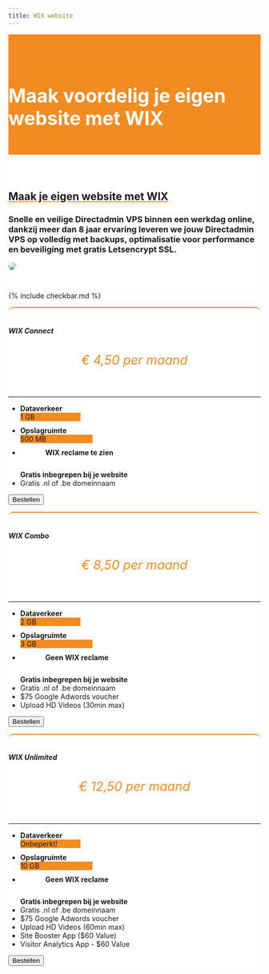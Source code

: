 ```yaml
---
title: WIX website
---
```


<div class="jumbotron text-center" style="/* background-color: white !important; */padding: 1.5rem 0rem;margin-bottom: -1.5rem;background-color: #f28b20;border-radius: 0rem;">
<div class="container"> 
    <div class="container-fluid text-center" style="padding: 1.2rem 0rem;color: white;">

<h1 style="display: inline-block;padding-top: .3125rem;padding-bottom: .3125rem;margin-right: 1rem;font-size: 2.35rem;">
<i class="fab fa-wix" style="color: white;/* font-size: 20px; */"></i> Maak voordelig je eigen website met WIX
</h1>
</div>
</div>
</div>


<div class="jumbotron text-center" style="background-color: white !important;padding: 1.5rem 0rem;margin-bottom: -1rem;">
<div class="container">
<br>
<div style="margin-bottom: 20px;" class="row">
  <div> </div>
    <div style="margin-top: 30px;" class="col-sm-7">
      <h2 style="text-decoration: underline orange;">Maak je eigen website met WIX</h2>
<h3>Snelle en veilige Directadmin VPS binnen een werkdag online, dankzij meer dan 8 jaar ervaring leveren we jouw Directadmin VPS op volledig met backups, optimalisatie voor performance en beveiliging met gratis Letsencrypt SSL.
</h3>
  </div>
  <div class="col-sm-5">
<img class="img-fluid" style="max-width: 450px;border-radius: 25px;" src="https://i.imgur.com/A7eyJV2.png">
  </div>
</div>
</div>
</div>

{% include checkbar.md %}

<div class="jumbotron" style="background-color: white;">
<div class="container text-center"> 

<div class="row">

 <div style="margin-top: 10px;" class="col-sm-12">  

<div class="card-deck" style="margin-bottom: 20px;">

<div class="card mb-5 mb-lg-0" style="border-radius: 10px; border-top: 2px solid #f28b20;">
<div class="card-body text-center">

<h5 class="card-title text-muted text-uppercase text-center" style="/* margin-bottom: 10px; */">
<i class="fab fa-wix" style="font-size: 34px;margin-bottom: 8px;font-weight: 100;color:#f28b20;"></i> <br> WIX Connect</h5>
<h6 class="card-price text-center" style="font-size: 25px;text-align: center;color: #f28b20;">€ 4,50<span class="period">&nbsp;per maand</span></h6>
            <hr>
<ul class="fa-ul">



<li style="margin-bottom: 10px;"><span class="fa-li" style="left: 2em !important;"><i class="fal fa-rocket" style="color: gray;"></i></span>
<b>Dataverkeer</b>
<div class="progress" style=""><div class="progress-bar progress-bar-striped" role="progressbar" style="width: 25%;background-color: #f28b20;" aria-valuenow="25" aria-valuemin="0" aria-valuemax="100">1 GB</div></div>
</li>  

<li style="margin-bottom: 10px;"><span class="fa-li" style="left: 2em !important;"><i class="fal fa-hdd" style="color: gray;"></i></span>
<b>Opslagruimte</b>
<div class="progress" style=""><div class="progress-bar progress-bar-striped" role="progressbar" style="width: 30%;background-color: #f28b20;" aria-valuenow="25" aria-valuemin="0" aria-valuemax="100">500 MB</div></div>
</li>

<li style="margin-bottom: 10px;"><span class="fa-li" style="left: 2em !important;"><i class="fal fa-times" style="color: gray;margin-right: 50px;"></i></span>
<b> WIX reclame te zien </b>

</li>    

<br>
<b> Gratis inbegrepen bij je website</b>
<li><span class="fa-li"><i class="fal fa-gift" style="color: orange;ray;"></i></span>Gratis .nl of .be domeinnaam</li>
</ul>

<a href="https://my.hostingwalk.com/cart.php?gid=10"><button class="btn btn-outline-inloggen my-2 my-sm-0" type="submit">Bestellen</button> </a>
</div>
</div>

<div class="card mb-5 mb-lg-0" style="border-radius: 10px; border-top: 2px solid #f28b20;">
<div class="card-body text-center">

<h5 class="card-title text-muted text-uppercase text-center" style="/* margin-bottom: 10px; */">
<i class="fab fa-wix" style="font-size: 34px;margin-bottom: 8px;font-weight: 100;color:#f28b20;"></i> <br> WIX Combo</h5>
<h6 class="card-price text-center" style="font-size: 25px;text-align: center;color: #f28b20;">€ 8,50<span class="period">&nbsp;per maand</span></h6>
            <hr>
<ul class="fa-ul">



<li style="margin-bottom: 10px;"><span class="fa-li" style="left: 2em !important;"><i class="fal fa-rocket" style="color: gray;"></i></span>
<b>Dataverkeer</b>
<div class="progress" style=""><div class="progress-bar progress-bar-striped" role="progressbar" style="width: 25%;background-color: #f28b20;" aria-valuenow="50" aria-valuemin="0" aria-valuemax="100">2 GB</div></div>
</li>  

<li style="margin-bottom: 10px;"><span class="fa-li" style="left: 2em !important;"><i class="fal fa-hdd" style="color: gray;"></i></span>
<b>Opslagruimte</b>
<div class="progress" style=""><div class="progress-bar progress-bar-striped" role="progressbar" style="width: 30%;background-color: #f28b20;" aria-valuenow="25" aria-valuemin="0" aria-valuemax="100">3 GB</div></div>
</li>

<li style="margin-bottom: 10px;"><span class="fa-li" style="left: 2em !important;"><i class="fal fa-check" style="color: gray;margin-right: 50px;"></i></span>
<b>Geen WIX reclame </b>

</li>    

<br>
<b> Gratis inbegrepen bij je website</b>
<li><span class="fa-li"><i class="fal fa-gift" style="color: orange;ray;"></i></span>Gratis .nl of .be domeinnaam</li><li><span class="fa-li"><i class="fal fa-gift" style="color: orange;ray;"></i></span>$75 Google Adwords voucher</li>
<li><span class="fa-li"><i class="fal fa-video" style="color: orange;ray;"></i></span>Upload HD Videos (30min max)</li>
</ul>

<a href="https://my.hostingwalk.com/cart.php?gid=10"><button class="btn btn-outline-inloggen my-2 my-sm-0" type="submit">Bestellen</button> </a>
</div>
</div>

<div class="card mb-5 mb-lg-0" style="border-radius: 10px; border-top: 2px solid #f28b20;">
<div class="card-body text-center">

<h5 class="card-title text-muted text-uppercase text-center" style="/* margin-bottom: 10px; */">
<i class="fab fa-wix" style="font-size: 34px;margin-bottom: 8px;font-weight: 100;color:#f28b20;"></i> <br> WIX Unlimited</h5>
<h6 class="card-price text-center" style="font-size: 25px;text-align: center;color: #f28b20;">€ 12,50<span class="period">&nbsp;per maand</span></h6>
            <hr>
<ul class="fa-ul">



<li style="margin-bottom: 10px;"><span class="fa-li" style="left: 2em !important;"><i class="fal fa-rocket" style="color: gray;"></i></span>
<b>Dataverkeer</b>
<div class="progress" style=""><div class="progress-bar progress-bar-striped" role="progressbar" style="width: 25%;background-color: #f28b20;" aria-valuenow="100" aria-valuemin="0" aria-valuemax="100">Onbeperkt!</div></div>
</li>  

<li style="margin-bottom: 10px;"><span class="fa-li" style="left: 2em !important;"><i class="fal fa-hdd" style="color: gray;"></i></span>
<b>Opslagruimte</b>
<div class="progress" style=""><div class="progress-bar progress-bar-striped" role="progressbar" style="width: 30%;background-color: #f28b20;" aria-valuenow="25" aria-valuemin="0" aria-valuemax="100">10 GB</div></div>
</li>

<li style="margin-bottom: 10px;"><span class="fa-li" style="left: 2em !important;"><i class="fal fa-check" style="color: gray;margin-right: 50px;"></i></span>
<b>Geen WIX reclame </b>

</li>    

<br>
<b> Gratis inbegrepen bij je website</b>
<li><span class="fa-li"><i class="fal fa-gift" style="color: orange;ray;"></i></span>Gratis .nl of .be domeinnaam</li><li><span class="fa-li"><i class="fal fa-gift" style="color: orange;ray;"></i></span>$75 Google Adwords voucher</li>
<li><span class="fa-li"><i class="fal fa-video" style="color: orange;ray;"></i></span>Upload HD Videos (60min max)</li>

<li><span class="fa-li"><i class="fal fa-gift" style="color: orange;ray;"></i></span>Site Booster App ($60 Value)
</li>

<li><span class="fa-li"><i class="fal fa-gift" style="color: orange;ray;"></i></span>Visitor Analytics App - $60 Value</li>
</ul>

<a href="https://my.hostingwalk.com/cart.php?gid=10"><button class="btn btn-outline-inloggen my-2 my-sm-0" type="submit">Bestellen</button> </a>
</div>
</div>

</div>



 </div>

  </div>

</div>
</div>

